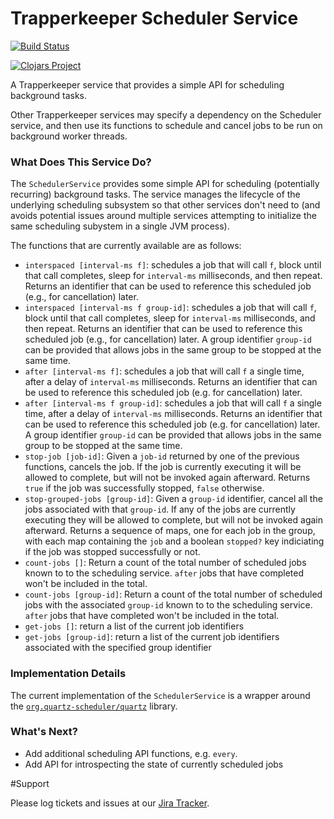 # Trapperkeeper Scheduler Service

[![Build Status](https://travis-ci.org/puppetlabs/trapperkeeper-scheduler.svg)](https://travis-ci.org/puppetlabs/trapperkeeper-scheduler)

[![Clojars Project](http://clojars.org/puppetlabs/trapperkeeper-scheduler/latest-version.svg)](http://clojars.org/puppetlabs/trapperkeeper-scheduler)

A Trapperkeeper service that provides a simple API for scheduling background tasks.

Other Trapperkeeper services may specify a dependency on the Scheduler service,
and then use its functions to schedule and cancel jobs to be run on background
worker threads.

### What Does This Service Do?

The `SchedulerService` provides some simple API for scheduling (potentially
recurring) background tasks.  The service manages the lifecycle of the underlying
scheduling subsystem so that other services don't need to (and avoids potential issues
around multiple services attempting to initialize the same scheduling subystem
in a single JVM process).

The functions that are currently available are as follows:

* `interspaced [interval-ms f]`: schedules a job that will call `f`, block until
  that call completes, sleep for `interval-ms` milliseconds, and then repeat.
  Returns an identifier that can be used to reference this scheduled job (e.g.,
  for cancellation) later.
* `interspaced [interval-ms f group-id]`: schedules a job that will call `f`, block until
  that call completes, sleep for `interval-ms` milliseconds, and then repeat.
  Returns an identifier that can be used to reference this scheduled job (e.g.,
  for cancellation) later. A group identifier `group-id` can be provided that
  allows jobs in the same group to be stopped at the same time.
* `after [interval-ms f]`: schedules a job that will call `f` a single time, after
  a delay of `interval-ms` milliseconds.  Returns an identifier that can be used
  to reference this scheduled job (e.g. for cancellation) later.
* `after [interval-ms f group-id]`: schedules a job that will call `f` a single time, after
  a delay of `interval-ms` milliseconds.  Returns an identifier that can be used
  to reference this scheduled job (e.g. for cancellation) later. A group identifier
  `group-id` can be provided that allows jobs in the same group to be stopped
  at the same time.
* `stop-job [job-id]`: Given a `job-id` returned by one of the previous functions,
  cancels the job.  If the job is currently executing it will be allowed to complete,
  but will not be invoked again afterward.  Returns `true` if the job was successfully
  stopped, `false` otherwise.
* `stop-grouped-jobs [group-id]`: Given a `group-id` identifier, cancel all the jobs
  associated with that `group-id`.  If any of the jobs are currently executing they
  will be allowed to complete, but will not be invoked again afterward.  Returns a
  sequence of maps, one for each job in the group, with each map containing the
  `job` and a boolean `stopped?` key indiciating if the job was stopped successfully
  or not.
* `count-jobs []`: Return a count of the total number of scheduled jobs known to
  to the scheduling service.  `after` jobs that have completed won't be included
  in the total.
* `count-jobs [group-id]`: Return a count of the total number of scheduled jobs
  with the associated `group-id` known to to the scheduling service.
  `after` jobs that have completed won't be included in the total.
* `get-jobs []`: return a list of the current job identifiers
* `get-jobs [group-id]`: return a list of the current job identifiers associated
  with the specified group identifier

### Implementation Details

The current implementation of the `SchedulerService` is a wrapper around
the [`org.quartz-scheduler/quartz`](http://www.quartz-scheduler.org/) library.

### What's Next?

* Add additional scheduling API functions, e.g. `every`.
* Add API for introspecting the state of currently scheduled jobs

#Support

Please log tickets and issues at our [Jira Tracker](https://tickets.puppetlabs.com/issues/?jql=project%20%3D%20Trapperkeeper).

